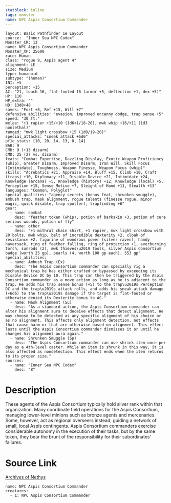 ```yaml
---
statblock: inline
tags: monster
name: NPC Aspis Consortium Commander
---
```

```statblock
layout: Basic Pathfinder 1e Layout
source:  "Inner Sea NPC Codex"
Monster_CR: 13
name: NPC Aspis Consortium Commander
Monster_XP: 25600
race: Human
class: "rogue 9, Aspis agent 4"
alignment: LE
size: Medium
type: humanoid
subtype: "(human)"
INI: +5
perception: +15
AC: "21, touch 16, flat-footed 16 (armor +5, deflection +1, dex +5)"
HP: 110
HP_extra: ""
HD: 13d8+48
saves: "Fort +8, Ref +15, Will +7"
defensive_abilities: "evasion, improved uncanny dodge, trap sense +5"
speed: "30 ft."
melee: "+1 rapier +15/+10 (1d6+1/18-20), mwk whip +16/+11 (1d3 nonlethal)"
ranged: "mwk light crossbow +15 (1d8/19-20)"
special_attacks: "sneak attack +6d6"
pf1e_stats: [10, 20, 14, 13, 8, 14]
BAB: 9
CMB: 9 (+13 disarm)
CMD: 25 (27 vs. disarm)
feats: "Combat Expertise, Dazzling Display, Exotic Weapon Proficiency (whip), Greater Disarm, Improved Disarm, Iron Will, Skill Focus (Intimidate), Toughness, Weapon Finesse, Weapon Focus (whip)"
skills: "Acrobatics +21, Appraise +14, Bluff +15, Climb +10, Craft (traps) +10, Diplomacy +11, Disable Device +21, Intimidate +24, Knowledge (arcana) +5, Knowledge (history) +12, Knowledge (local) +5, Perception +15, Sense Motive +7, Sleight of Hand +11, Stealth +13"
languages: "Common, Polyglot"
special_qualities: "agency secrets (bonus feat, shrunken smuggle), ambush trap, mask alignment, rogue talents (finesse rogue, minor magic, quick disable, trap spotter), trapfinding +6"
gear:
  - name: combat
    desc: "feather token (whip), potion of barkskin +3, potion of cure serious wounds, potion of fly"
  - name: other
    desc: "+1 mithral chain shirt, +1 rapier, mwk light crossbow with 20 bolts, mwk whip, belt of incredible dexterity +2, cloak of resistance +2, figurine of wondrous power (silver raven), handy haversack, ring of feather falling, ring of protection +1, everburning torch, sunrods (2), mwk thieves\u2019 tools, silver Aspis Consortium badge (worth 25 gp), pearls (4, worth 100 gp each), 553 gp"
special_abilities:
  - name: Ambush Trap (Ex)
    desc: "The Aspis Consortium commander can specially rig a mechanical trap he has either crafted or bypassed by exceeding its Disable Device DC by 10. This trap can then be triggered by the Aspis Consortium commander as a move action as long as he is adjacent to the trap. He adds his trap sense bonus (+5) to the trap\u2019s Perception DC and the trap\u2019s attack rolls, and adds his sneak attack damage (+6d6) to the trap\u2019s damage if the target is flat-footed or otherwise denied its Dexterity bonus to AC."
  - name: Mask Alignment (Su)
    desc: "As a standard action, the Aspis Consortium commander can alter his alignment aura to deceive effects that detect alignment. He may choose to be detected as any specific alignment of his choice or as no alignment. This affects only alignment detection, not effects that cause harm or that are otherwise based on alignment. This effect lasts until the Aspis Consortium commander dismisses it or until he changes his alignment aura again."
  - name: Shrunken Smuggle (Sp)
    desc: "The Aspis Consortium commander can use shrink item once per day as a 4th-level caster. While an item is shrunk in this way, it is also affected as nondetection. This effect ends when the item returns to its proper size."
sources:
  - name: "Inner Sea NPC Codex"
    desc: "8"
```
# Description
These agents of the Aspis Consortium typically hold silver rank within that organization. Many coordinate field operations for the Aspis Consortium, managing lower-level minions such as bronze agents and mercenaries. Some, however, act as regional overseers instead, guiding a network of small, local Aspis contingents. Aspis Consortium commanders exercise considerable autonomy in the execution of their tasks, but by the same token, they bear the brunt of the responsibility for their subordinates’ failures.
# Source Link
[Archives of Nethys](https://aonprd.com/NPCDisplay.aspx?ItemName=Aspis%20Consortium%20Commander)
```encounter-table
name: NPC Aspis Consortium Commander
creatures:
  - 1: NPC Aspis Consortium Commander
```
